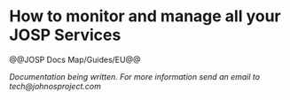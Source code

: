 # How to monitor and manage all your JOSP Services

@@JOSP Docs Map/Guides/EU@@

_Documentation being written.
For more information send an email to tech@johnosproject.com_


